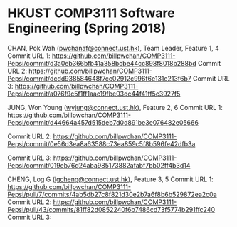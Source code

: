 # HKUST COMP3111 Software Engineering (Spring 2018)

CHAN, Pok Wah	(pwchanaf@connect.ust.hk), Team Leader, Feature 1, 4
Commit URL 1: https://github.com/billpwchan/COMP3111-Pepsi/commit/d3a0eb366bfb41a358bcbe44cc898f8018b288bd
Commit URL 2: https://github.com/billpwchan/COMP3111-Pepsi/commit/dcdd938584648f7cc02912c996f6e131e213f6b7
Commit URL 3: https://github.com/billpwchan/COMP3111-Pepsi/commit/a076f9c5f1ff1aac19fbe03dc44f41ff5c3927f5

JUNG, Won Young	(wyjung@connect.ust.hk), Feature 2, 6
Commit URL 1: 
https://github.com/billpwchan/COMP3111-Pepsi/commit/d44664a457d515deb7d0d891be3e076482e05666


Commit URL 2:
https://github.com/billpwchan/COMP3111-Pepsi/commit/0e56d3ea8a63588c73ea859c5f8b596fe42dfb3a


Commit URL 3:
https://github.com/billpwchan/COMP3111-Pepsi/commit/019eb76d24aba985173882afabf7bb02ff4b3d14


CHENG, Log G	(lgcheng@connect.ust.hk), Feature 3, 5
Commit URL 1: https://github.com/billpwchan/COMP3111-Pepsi/pull/7/commits/4ab5db27c8f821d30e2b7a6f8b6b529872ea2c0a
Commit URL 2: https://github.com/billpwchan/COMP3111-Pepsi/pull/43/commits/81ff82d0852240f6b7486cd73f5774b291ffc240
Commit URL 3: 
